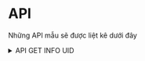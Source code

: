 
# API

Những API mẫu sẽ được liệt kê dưới đây

<details>

<summary>API GET INFO UID</summary>

## Lấy thông tin id

```http
GET https://graph.facebook.com/userID
```

| Parameter | Type     | Description                |
| :-------- | :------- | :------------------------- |
| `access_token` | `string` | **Bắt buộc**. Token của bạn |
| `userID` | `string` | ID cần lấy thông tin |

### Response

```json
{
  "id": "100000691174655",
  "first_name": "Pat",
  "gender": "female",
  "is_employee": false,
  "last_name": "Scheckner",
  "link": "https://www.facebook.com/pat.scheckner",
  "locale": "en_US",
  "name": "Pat Scheckner",
  "timezone": 3,
  "updated_time": "2012-07-31T21:35:07+0000",
  "username": "pat.scheckner"
}
```
</details>
